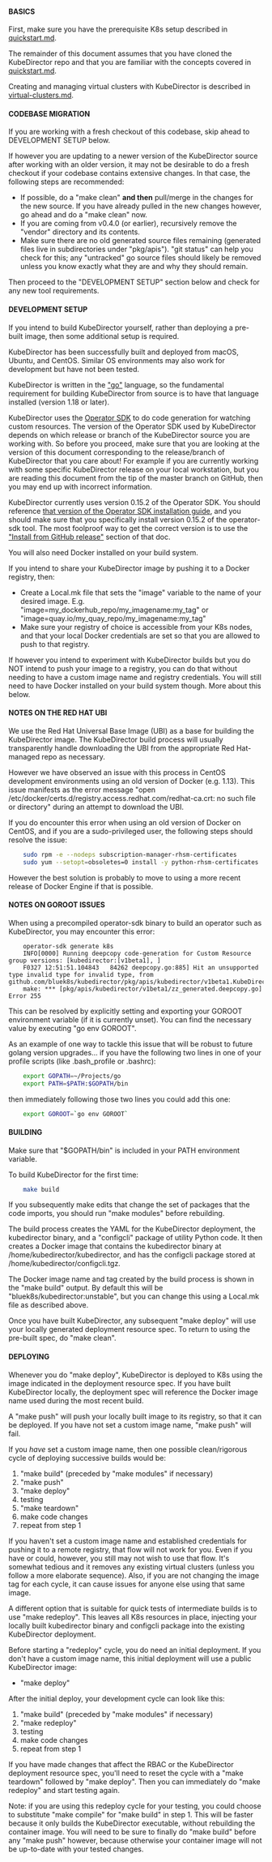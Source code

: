 #### BASICS

First, make sure you have the prerequisite K8s setup described in [quickstart.md](quickstart.md).

The remainder of this document assumes that you have cloned the KubeDirector repo and that you are familiar with the concepts covered in [quickstart.md](quickstart.md).

Creating and managing virtual clusters with KubeDirector is described in [virtual-clusters.md](virtual-clusters.md).

#### CODEBASE MIGRATION

If you are working with a fresh checkout of this codebase, skip ahead to DEVELOPMENT SETUP below.

If however you are updating to a newer version of the KubeDirector source after working with an older version, it may not be desirable to do a fresh checkout if your codebase contains extensive changes. In that case, the following steps are recommended:
* If possible, do a "make clean" **and then** pull/merge in the changes for the new source. If you have already pulled in the new changes however, go ahead and do a "make clean" now.
* If you are coming from v0.4.0 (or earlier), recursively remove the "vendor" directory and its contents.
* Make sure there are no old generated source files remaining (generated files live in subdirectories under "pkg/apis"). "git status" can help you check for this; any "untracked" go source files should likely be removed unless you know exactly what they are and why they should remain.

Then proceed to the "DEVELOPMENT SETUP" section below and check for any new tool requirements.

#### DEVELOPMENT SETUP

If you intend to build KubeDirector yourself, rather than deploying a pre-built image, then some additional setup is required.

KubeDirector has been successfully built and deployed from macOS, Ubuntu, and CentOS. Similar OS environments may also work for development but have not been tested.

KubeDirector is written in the ["go"](https://golang.org/) language, so the fundamental requirement for building KubeDirector from source is to have that language installed (version 1.18 or later).

KubeDirector uses the [Operator SDK](https://github.com/operator-framework/operator-sdk) to do code generation for watching custom resources. The version of the Operator SDK used by KubeDirector depends on which release or branch of the KubeDirector source you are working with. So before you proceed, make sure that you are looking at the version of this document corresponding to the release/branch of KubeDirector that you care about! For example if you are currently working with some specific KubeDirector release on your local workstation, but you are reading this document from the tip of the master branch on GitHub, then you may end up with incorrect information.

KubeDirector currently uses version 0.15.2 of the Operator SDK. You should reference [that version of the Operator SDK installation guide](https://github.com/operator-framework/operator-sdk/blob/v0.15.2/doc/user/install-operator-sdk.md), and you should make sure that you specifically install version 0.15.2 of the operator-sdk tool. The most foolproof way to get the correct version is to use the ["Install from GitHub release"](https://github.com/operator-framework/operator-sdk/blob/v0.15.2/doc/user/install-operator-sdk.md#install-from-github-release) section of that doc.

You will also need Docker installed on your build system.

If you intend to share your KubeDirector image by pushing it to a Docker registry, then:
* Create a Local.mk file that sets the "image" variable to the name of your desired image. E.g. "image=my_dockerhub_repo/my_imagename:my_tag" or "image=quay.io/my_quay_repo/my_imagename:my_tag"
* Make sure your registry of choice is accessible from your K8s nodes, and that your local Docker credentials are set so that you are allowed to push to that registry.

If however you intend to experiment with KubeDirector builds but you do NOT intend to push your image to a registry, you can do that without needing to have a custom image name and registry credentials. You will still need to have Docker installed on your build system though. More about this below.

#### NOTES ON THE RED HAT UBI

We use the Red Hat Universal Base Image (UBI) as a base for building the KubeDirector image. The KubeDirector build process will usually transparently handle downloading the UBI from the appropriate Red Hat-managed repo as necessary.

However we have observed an issue with this process in CentOS development environments using an old version of Docker (e.g. 1.13). This issue manifests as the error message "open /etc/docker/certs.d/registry.access.redhat.com/redhat-ca.crt: no such file or directory" during an attempt to download the UBI.

If you do encounter this error when using an old version of Docker on CentOS, and if you are a sudo-privileged user, the following steps should resolve the issue:
```bash
    sudo rpm -e --nodeps subscription-manager-rhsm-certificates
    sudo yum --setopt=obsoletes=0 install -y python-rhsm-certificates
```

However the best solution is probably to move to using a more recent release of Docker Engine if that is possible.

#### NOTES ON GOROOT ISSUES

When using a precompiled operator-sdk binary to build an operator such as KubeDirector, you may encounter this error:
```
    operator-sdk generate k8s
    INFO[0000] Running deepcopy code-generation for Custom Resource group versions: [kubedirector:[v1beta1], ]
    F0327 12:51:51.104843   84262 deepcopy.go:885] Hit an unsupported type invalid type for invalid type, from github.com/bluek8s/kubedirector/pkg/apis/kubedirector/v1beta1.KubeDirectorApp
    make: *** [pkg/apis/kubedirector/v1beta1/zz_generated.deepcopy.go] Error 255
```

This can be resolved by explicitly setting and exporting your GOROOT environment variable (if it is currently unset). You can find the necessary value by executing "go env GOROOT".

As an example of one way to tackle this issue that will be robust to future golang version upgrades... if you have the following two lines in one of your profile scripts (like .bash_profile or .bashrc):
```bash
    export GOPATH=~/Projects/go
    export PATH=$PATH:$GOPATH/bin
```
then immediately following those two lines you could add this one:
```bash
    export GOROOT=`go env GOROOT`
```

#### BUILDING

Make sure that "$GOPATH/bin" is included in your PATH environment variable.

To build KubeDirector for the first time:
```bash
    make build
```

If you subsequently make edits that change the set of packages that the code imports, you should run "make modules" before rebuilding.

The build process creates the YAML for the KubeDirector deployment, the kubedirector binary, and a "configcli" package of utility Python code. It then creates a Docker image that contains the kubedirector binary at /home/kubedirector/kubedirector, and has the configcli package stored at /home/kubedirector/configcli.tgz.

The Docker image name and tag created by the build process is shown in the "make build" output. By default this will be "bluek8s/kubedirector:unstable", but you can change this using a Local.mk file as described above.

Once you have built KubeDirector, any subsequent "make deploy" will use your locally generated deployment resource spec. To return to using the pre-built spec, do "make clean".

#### DEPLOYING

Whenever you do "make deploy", KubeDirector is deployed to K8s using the image indicated in the deployment resource spec. If you have built KubeDirector locally, the deployment spec will reference the Docker image name used during the most recent build.

A "make push" will push your locally built image to its registry, so that it can be deployed. If you have not set a custom image name, "make push" will fail.

If you *have* set a custom image name, then one possible clean/rigorous cycle of deploying successive builds would be:
1. "make build" (preceded by "make modules" if necessary)
2. "make push"
3. "make deploy"
4. testing
5. "make teardown"
6. make code changes
7. repeat from step 1

If you haven't set a custom image name and established credentials for pushing it to a remote registry, that flow will not work for you. Even if you have or could, however, you still may not wish to use that flow. It's somewhat tedious and it removes any existing virtual clusters (unless you follow a more elaborate sequence). Also, if you are not changing the image tag for each cycle, it can cause issues for anyone else using that same image.

A different option that is suitable for quick tests of intermediate builds is to use "make redeploy". This leaves all K8s resources in place, injecting your locally built kubedirector binary and configcli package into the existing KubeDirector deployment.

Before starting a "redeploy" cycle, you do need an initial deployment. If you don't have a custom image name, this initial deployment will use a public KubeDirector image:
* "make deploy"

After the initial deploy, your development cycle can look like this:
1. "make build" (preceded by "make modules" if necessary)
2. "make redeploy"
3. testing
4. make code changes
5. repeat from step 1

If you have made changes that affect the RBAC or the KubeDirector deployment resource spec, you'll need to reset the cycle with a "make teardown" followed by "make deploy". Then you can immediately do "make redeploy" and start testing again.

Note: if you are using this redeploy cycle for your testing, you could choose to substitute "make compile" for "make build" in step 1. This will be faster because it only builds the KubeDirector executable, without rebuilding the container image. You will need to be sure to finally do "make build" before any "make push" however, because otherwise your container image will not be up-to-date with your tested changes.
